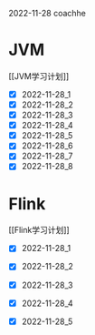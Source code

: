 2022-11-28 coachhe

# JVM

[[JVM学习计划]]

- [x] 2022-11-28\_1
- [x] 2022-11-28\_2
- [x] 2022-11-28\_3
- [x] 2022-11-28\_4
- [x] 2022-11-28\_5
- [x] 2022-11-28\_6
- [x] 2022-11-28\_7
- [x] 2022-11-28\_8

# Flink

[[Flink学习计划]]

- [x] 2022-11-28\_1
- [x] 2022-11-28\_2
- [x] 2022-11-28\_3
- [x] 2022-11-28\_4
- [x] 2022-11-28\_5


